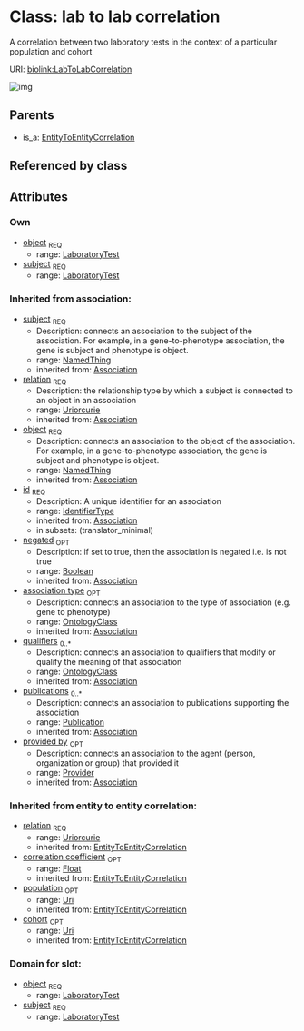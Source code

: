 
# Class: lab to lab correlation


A correlation between two laboratory tests in the context of a particular population and cohort

URI: [biolink:LabToLabCorrelation](https://w3id.org/biolink/vocab/LabToLabCorrelation)

![img](http://yuml.me/diagram/nofunky;dir:TB/class/\[Provider]<provided%20by(i)%200..1-%20\[LabToLabCorrelation|relation(i):uriorcurie;correlation_coefficient(i):float%20%3F;population(i):uri%20%3F;cohort(i):uri%20%3F;id(i):identifier_type;negated(i):boolean%20%3F],%20\[Publication]<publications(i)%200..*-%20\[LabToLabCorrelation],%20\[OntologyClass]<qualifiers(i)%200..*-%20\[LabToLabCorrelation],%20\[OntologyClass]<association%20type(i)%200..1-%20\[LabToLabCorrelation],%20\[LaboratoryTest]<object%201..1-%20\[LabToLabCorrelation],%20\[LaboratoryTest]<subject%201..1-%20\[LabToLabCorrelation],%20\[EntityToEntityCorrelation]^-\[LabToLabCorrelation])

## Parents

 *  is_a: [EntityToEntityCorrelation](EntityToEntityCorrelation.md)

## Referenced by class


## Attributes


### Own

 * [object](lab_to_lab_correlation_object.md)  <sub>REQ</sub>
    * range: [LaboratoryTest](LaboratoryTest.md)
 * [subject](lab_to_lab_correlation_subject.md)  <sub>REQ</sub>
    * range: [LaboratoryTest](LaboratoryTest.md)

### Inherited from association:

 * [subject](subject.md)  <sub>REQ</sub>
    * Description: connects an association to the subject of the association. For example, in a gene-to-phenotype association, the gene is subject and phenotype is object.
    * range: [NamedThing](NamedThing.md)
    * inherited from: [Association](Association.md)
 * [relation](relation.md)  <sub>REQ</sub>
    * Description: the relationship type by which a subject is connected to an object in an association
    * range: [Uriorcurie](Uriorcurie.md)
    * inherited from: [Association](Association.md)
 * [object](object.md)  <sub>REQ</sub>
    * Description: connects an association to the object of the association. For example, in a gene-to-phenotype association, the gene is subject and phenotype is object.
    * range: [NamedThing](NamedThing.md)
    * inherited from: [Association](Association.md)
 * [id](association_id.md)  <sub>REQ</sub>
    * Description: A unique identifier for an association
    * range: [IdentifierType](IdentifierType.md)
    * inherited from: [Association](Association.md)
    * in subsets: (translator_minimal)
 * [negated](negated.md)  <sub>OPT</sub>
    * Description: if set to true, then the association is negated i.e. is not true
    * range: [Boolean](Boolean.md)
    * inherited from: [Association](Association.md)
 * [association type](association_type.md)  <sub>OPT</sub>
    * Description: connects an association to the type of association (e.g. gene to phenotype)
    * range: [OntologyClass](OntologyClass.md)
    * inherited from: [Association](Association.md)
 * [qualifiers](qualifiers.md)  <sub>0..*</sub>
    * Description: connects an association to qualifiers that modify or qualify the meaning of that association
    * range: [OntologyClass](OntologyClass.md)
    * inherited from: [Association](Association.md)
 * [publications](publications.md)  <sub>0..*</sub>
    * Description: connects an association to publications supporting the association
    * range: [Publication](Publication.md)
    * inherited from: [Association](Association.md)
 * [provided by](provided_by.md)  <sub>OPT</sub>
    * Description: connects an association to the agent (person, organization or group) that provided it
    * range: [Provider](Provider.md)
    * inherited from: [Association](Association.md)

### Inherited from entity to entity correlation:

 * [relation](entity_to_entity_correlation_relation.md)  <sub>REQ</sub>
    * range: [Uriorcurie](Uriorcurie.md)
    * inherited from: [EntityToEntityCorrelation](EntityToEntityCorrelation.md)
 * [correlation coefficient](correlation_coefficient.md)  <sub>OPT</sub>
    * range: [Float](Float.md)
    * inherited from: [EntityToEntityCorrelation](EntityToEntityCorrelation.md)
 * [population](population.md)  <sub>OPT</sub>
    * range: [Uri](Uri.md)
    * inherited from: [EntityToEntityCorrelation](EntityToEntityCorrelation.md)
 * [cohort](cohort.md)  <sub>OPT</sub>
    * range: [Uri](Uri.md)
    * inherited from: [EntityToEntityCorrelation](EntityToEntityCorrelation.md)

### Domain for slot:

 * [object](lab_to_lab_correlation_object.md)  <sub>REQ</sub>
    * range: [LaboratoryTest](LaboratoryTest.md)
 * [subject](lab_to_lab_correlation_subject.md)  <sub>REQ</sub>
    * range: [LaboratoryTest](LaboratoryTest.md)
